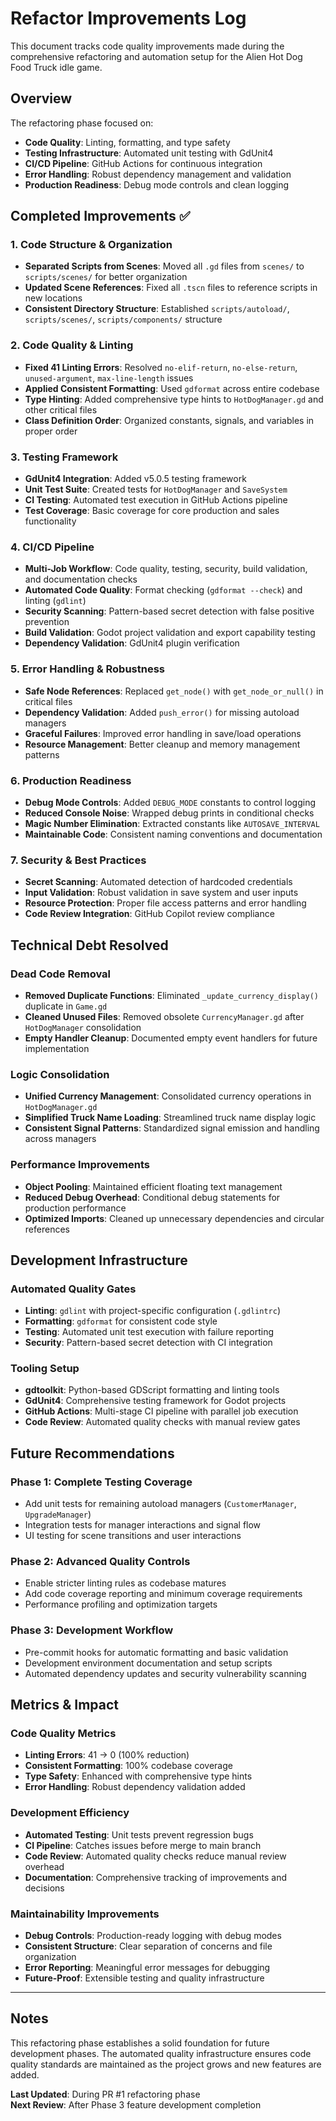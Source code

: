 # Refactor Improvements Log

This document tracks code quality improvements made during the comprehensive refactoring and automation setup for the Alien Hot Dog Food Truck idle game.

## Overview

The refactoring phase focused on:
- **Code Quality**: Linting, formatting, and type safety
- **Testing Infrastructure**: Automated unit testing with GdUnit4  
- **CI/CD Pipeline**: GitHub Actions for continuous integration
- **Error Handling**: Robust dependency management and validation
- **Production Readiness**: Debug mode controls and clean logging

## Completed Improvements ✅

### 1. Code Structure & Organization
- **Separated Scripts from Scenes**: Moved all `.gd` files from `scenes/` to `scripts/scenes/` for better organization
- **Updated Scene References**: Fixed all `.tscn` files to reference scripts in new locations
- **Consistent Directory Structure**: Established `scripts/autoload/`, `scripts/scenes/`, `scripts/components/` structure

### 2. Code Quality & Linting
- **Fixed 41 Linting Errors**: Resolved `no-elif-return`, `no-else-return`, `unused-argument`, `max-line-length` issues
- **Applied Consistent Formatting**: Used `gdformat` across entire codebase
- **Type Hinting**: Added comprehensive type hints to `HotDogManager.gd` and other critical files
- **Class Definition Order**: Organized constants, signals, and variables in proper order

### 3. Testing Framework
- **GdUnit4 Integration**: Added v5.0.5 testing framework
- **Unit Test Suite**: Created tests for `HotDogManager` and `SaveSystem`
- **CI Testing**: Automated test execution in GitHub Actions pipeline
- **Test Coverage**: Basic coverage for core production and sales functionality

### 4. CI/CD Pipeline
- **Multi-Job Workflow**: Code quality, testing, security, build validation, and documentation checks
- **Automated Code Quality**: Format checking (`gdformat --check`) and linting (`gdlint`)
- **Security Scanning**: Pattern-based secret detection with false positive prevention
- **Build Validation**: Godot project validation and export capability testing
- **Dependency Validation**: GdUnit4 plugin verification

### 5. Error Handling & Robustness
- **Safe Node References**: Replaced `get_node()` with `get_node_or_null()` in critical files
- **Dependency Validation**: Added `push_error()` for missing autoload managers
- **Graceful Failures**: Improved error handling in save/load operations
- **Resource Management**: Better cleanup and memory management patterns

### 6. Production Readiness
- **Debug Mode Controls**: Added `DEBUG_MODE` constants to control logging
- **Reduced Console Noise**: Wrapped debug prints in conditional checks  
- **Magic Number Elimination**: Extracted constants like `AUTOSAVE_INTERVAL`
- **Maintainable Code**: Consistent naming conventions and documentation

### 7. Security & Best Practices
- **Secret Scanning**: Automated detection of hardcoded credentials
- **Input Validation**: Robust validation in save system and user inputs
- **Resource Protection**: Proper file access patterns and error handling
- **Code Review Integration**: GitHub Copilot review compliance

## Technical Debt Resolved

### Dead Code Removal
- **Removed Duplicate Functions**: Eliminated `_update_currency_display()` duplicate in `Game.gd`
- **Cleaned Unused Files**: Removed obsolete `CurrencyManager.gd` after `HotDogManager` consolidation
- **Empty Handler Cleanup**: Documented empty event handlers for future implementation

### Logic Consolidation  
- **Unified Currency Management**: Consolidated currency operations in `HotDogManager.gd`
- **Simplified Truck Name Loading**: Streamlined truck name display logic
- **Consistent Signal Patterns**: Standardized signal emission and handling across managers

### Performance Improvements
- **Object Pooling**: Maintained efficient floating text management
- **Reduced Debug Overhead**: Conditional debug statements for production performance
- **Optimized Imports**: Cleaned up unnecessary dependencies and circular references

## Development Infrastructure

### Automated Quality Gates
- **Linting**: `gdlint` with project-specific configuration (`.gdlintrc`)
- **Formatting**: `gdformat` for consistent code style
- **Testing**: Automated unit test execution with failure reporting
- **Security**: Pattern-based secret detection with CI integration

### Tooling Setup
- **gdtoolkit**: Python-based GDScript formatting and linting tools
- **GdUnit4**: Comprehensive testing framework for Godot projects
- **GitHub Actions**: Multi-stage CI pipeline with parallel job execution
- **Code Review**: Automated quality checks with manual review gates

## Future Recommendations

### Phase 1: Complete Testing Coverage
- Add unit tests for remaining autoload managers (`CustomerManager`, `UpgradeManager`)
- Integration tests for manager interactions and signal flow
- UI testing for scene transitions and user interactions

### Phase 2: Advanced Quality Controls
- Enable stricter linting rules as codebase matures
- Add code coverage reporting and minimum coverage requirements
- Performance profiling and optimization targets

### Phase 3: Development Workflow
- Pre-commit hooks for automatic formatting and basic validation
- Development environment documentation and setup scripts
- Automated dependency updates and security vulnerability scanning

## Metrics & Impact

### Code Quality Metrics
- **Linting Errors**: 41 → 0 (100% reduction)
- **Consistent Formatting**: 100% codebase coverage
- **Type Safety**: Enhanced with comprehensive type hints
- **Error Handling**: Robust dependency validation added

### Development Efficiency
- **Automated Testing**: Unit tests prevent regression bugs
- **CI Pipeline**: Catches issues before merge to main branch  
- **Code Review**: Automated quality checks reduce manual review overhead
- **Documentation**: Comprehensive tracking of improvements and decisions

### Maintainability Improvements
- **Debug Controls**: Production-ready logging with debug modes
- **Consistent Structure**: Clear separation of concerns and file organization
- **Error Reporting**: Meaningful error messages for debugging
- **Future-Proof**: Extensible testing and quality infrastructure

---

## Notes

This refactoring phase establishes a solid foundation for future development phases. The automated quality infrastructure ensures code quality standards are maintained as the project grows and new features are added.

**Last Updated**: During PR #1 refactoring phase  
**Next Review**: After Phase 3 feature development completion